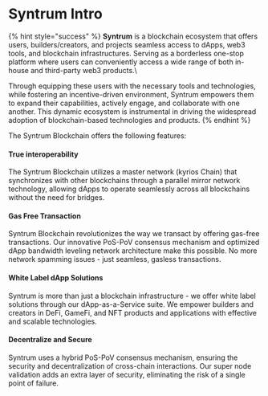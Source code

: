 # Syntrum Intro

{% hint style="success" %}
**Syntrum** is a blockchain ecosystem that offers users, builders/creators, and projects seamless access to dApps, web3 tools, and blockchain infrastructures. Serving as a borderless one-stop platform where users can conveniently access a wide range of both in-house and third-party web3 products.\


Through equipping these users with the necessary tools and technologies, while fostering an incentive-driven environment, Syntrum empowers them to expand their capabilities, actively engage, and collaborate with one another. This dynamic ecosystem is instrumental in driving the widespread adoption of blockchain-based technologies and products.
{% endhint %}

The Syntrum Blockchain offers the following features:

#### True interoperability

The Syntrum Blockchain utilizes a master network (kyrios Chain) that synchronizes with other blockchains through a parallel mirror network technology, allowing dApps to operate seamlessly across all blockchains without the need for bridges.

#### **Gas Free Transaction**

Syntrum Blockchain revolutionizes the way we transact by offering gas-free transactions. Our innovative PoS-PoV consensus mechanism and optimized dApp bandwidth leveling network architecture make this possible. No more network spamming issues - just seamless, gasless transactions.

#### White Label dApp Solutions

Syntrum is more than just a blockchain infrastructure - we offer white label solutions through our dApp-as-a-Service suite. We empower builders and creators in DeFi, GameFi, and NFT products and applications with effective and scalable technologies.

#### Decentralize and Secure

Syntrum uses a hybrid PoS-PoV consensus mechanism, ensuring the security and decentralization of cross-chain interactions. Our super node validation adds an extra layer of security, eliminating the risk of a single point of failure.

​
